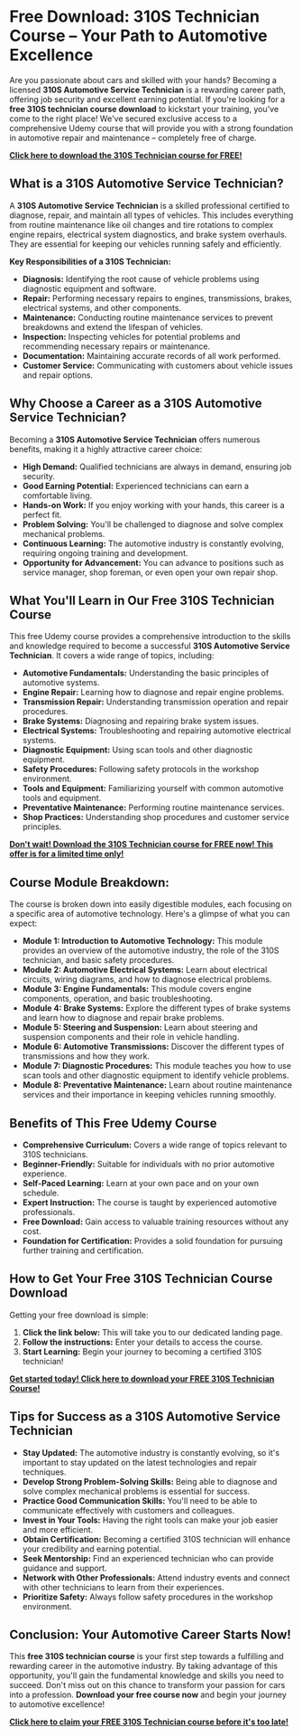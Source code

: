 # Free Download: 310S Technician Course – Your Path to Automotive Excellence

Are you passionate about cars and skilled with your hands? Becoming a licensed **310S Automotive Service Technician** is a rewarding career path, offering job security and excellent earning potential. If you're looking for a **free 310S technician course download** to kickstart your training, you've come to the right place! We've secured exclusive access to a comprehensive Udemy course that will provide you with a strong foundation in automotive repair and maintenance – completely free of charge.

[**Click here to download the 310S Technician course for FREE!**](https://udemywork.com/310s-technician)

## What is a 310S Automotive Service Technician?

A **310S Automotive Service Technician** is a skilled professional certified to diagnose, repair, and maintain all types of vehicles. This includes everything from routine maintenance like oil changes and tire rotations to complex engine repairs, electrical system diagnostics, and brake system overhauls. They are essential for keeping our vehicles running safely and efficiently.

**Key Responsibilities of a 310S Technician:**

*   **Diagnosis:** Identifying the root cause of vehicle problems using diagnostic equipment and software.
*   **Repair:** Performing necessary repairs to engines, transmissions, brakes, electrical systems, and other components.
*   **Maintenance:** Conducting routine maintenance services to prevent breakdowns and extend the lifespan of vehicles.
*   **Inspection:** Inspecting vehicles for potential problems and recommending necessary repairs or maintenance.
*   **Documentation:** Maintaining accurate records of all work performed.
*   **Customer Service:** Communicating with customers about vehicle issues and repair options.

## Why Choose a Career as a 310S Automotive Service Technician?

Becoming a **310S Automotive Service Technician** offers numerous benefits, making it a highly attractive career choice:

*   **High Demand:** Qualified technicians are always in demand, ensuring job security.
*   **Good Earning Potential:** Experienced technicians can earn a comfortable living.
*   **Hands-on Work:** If you enjoy working with your hands, this career is a perfect fit.
*   **Problem Solving:** You'll be challenged to diagnose and solve complex mechanical problems.
*   **Continuous Learning:** The automotive industry is constantly evolving, requiring ongoing training and development.
*   **Opportunity for Advancement:** You can advance to positions such as service manager, shop foreman, or even open your own repair shop.

## What You'll Learn in Our Free 310S Technician Course

This free Udemy course provides a comprehensive introduction to the skills and knowledge required to become a successful **310S Automotive Service Technician**. It covers a wide range of topics, including:

*   **Automotive Fundamentals:** Understanding the basic principles of automotive systems.
*   **Engine Repair:** Learning how to diagnose and repair engine problems.
*   **Transmission Repair:** Understanding transmission operation and repair procedures.
*   **Brake Systems:** Diagnosing and repairing brake system issues.
*   **Electrical Systems:** Troubleshooting and repairing automotive electrical systems.
*   **Diagnostic Equipment:** Using scan tools and other diagnostic equipment.
*   **Safety Procedures:** Following safety protocols in the workshop environment.
*   **Tools and Equipment:** Familiarizing yourself with common automotive tools and equipment.
*   **Preventative Maintenance:** Performing routine maintenance services.
*   **Shop Practices:** Understanding shop procedures and customer service principles.

[**Don't wait! Download the 310S Technician course for FREE now! This offer is for a limited time only!**](https://udemywork.com/310s-technician)

## Course Module Breakdown:

The course is broken down into easily digestible modules, each focusing on a specific area of automotive technology. Here's a glimpse of what you can expect:

*   **Module 1: Introduction to Automotive Technology:** This module provides an overview of the automotive industry, the role of the 310S technician, and basic safety procedures.
*   **Module 2: Automotive Electrical Systems:** Learn about electrical circuits, wiring diagrams, and how to diagnose electrical problems.
*   **Module 3: Engine Fundamentals:** This module covers engine components, operation, and basic troubleshooting.
*   **Module 4: Brake Systems:** Explore the different types of brake systems and learn how to diagnose and repair brake problems.
*   **Module 5: Steering and Suspension:** Learn about steering and suspension components and their role in vehicle handling.
*   **Module 6: Automotive Transmissions:** Discover the different types of transmissions and how they work.
*   **Module 7: Diagnostic Procedures:** This module teaches you how to use scan tools and other diagnostic equipment to identify vehicle problems.
*   **Module 8: Preventative Maintenance:** Learn about routine maintenance services and their importance in keeping vehicles running smoothly.

## Benefits of This Free Udemy Course

*   **Comprehensive Curriculum:** Covers a wide range of topics relevant to 310S technicians.
*   **Beginner-Friendly:** Suitable for individuals with no prior automotive experience.
*   **Self-Paced Learning:** Learn at your own pace and on your own schedule.
*   **Expert Instruction:** The course is taught by experienced automotive professionals.
*   **Free Download:** Gain access to valuable training resources without any cost.
*   **Foundation for Certification:** Provides a solid foundation for pursuing further training and certification.

## How to Get Your Free 310S Technician Course Download

Getting your free download is simple:

1.  **Click the link below:** This will take you to our dedicated landing page.
2.  **Follow the instructions:** Enter your details to access the course.
3.  **Start Learning:** Begin your journey to becoming a certified 310S technician!

[**Get started today! Click here to download your FREE 310S Technician Course!**](https://udemywork.com/310s-technician)

## Tips for Success as a 310S Automotive Service Technician

*   **Stay Updated:** The automotive industry is constantly evolving, so it's important to stay updated on the latest technologies and repair techniques.
*   **Develop Strong Problem-Solving Skills:** Being able to diagnose and solve complex mechanical problems is essential for success.
*   **Practice Good Communication Skills:** You'll need to be able to communicate effectively with customers and colleagues.
*   **Invest in Your Tools:** Having the right tools can make your job easier and more efficient.
*   **Obtain Certification:** Becoming a certified 310S technician will enhance your credibility and earning potential.
*   **Seek Mentorship:** Find an experienced technician who can provide guidance and support.
*   **Network with Other Professionals:** Attend industry events and connect with other technicians to learn from their experiences.
*   **Prioritize Safety:** Always follow safety procedures in the workshop environment.

## Conclusion: Your Automotive Career Starts Now!

This **free 310S technician course** is your first step towards a fulfilling and rewarding career in the automotive industry. By taking advantage of this opportunity, you'll gain the fundamental knowledge and skills you need to succeed. Don't miss out on this chance to transform your passion for cars into a profession. **Download your free course now** and begin your journey to automotive excellence!

**[Click here to claim your FREE 310S Technician course before it's too late!](https://udemywork.com/310s-technician)**
